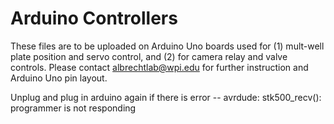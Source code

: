 # Arduino Controllers

These files are to be uploaded on Arduino Uno boards used for (1) mult-well plate position and servo control, and  (2) for camera relay and valve controls. Please contact albrechtlab@wpi.edu for further instruction and Arduino Uno pin layout.

Unplug and plug in arduino again if there is error -- avrdude: stk500_recv(): programmer is not responding
